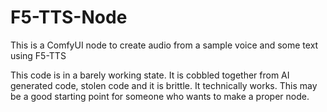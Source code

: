 # F5-TTS-Node
This is a ComfyUI node to create audio from a sample voice and some text using F5-TTS

This code is in a barely working state. It is cobbled together from AI generated code, stolen code and it is brittle. It technically works. This may be a good starting point for someone who wants to make a proper node.